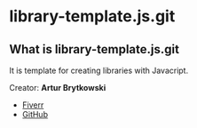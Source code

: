 <h1>library-template.js.git</h1>

## What is library-template.js.git
It is template for creating libraries with Javacript.

Creator: <b>Artur Brytkowski</b> 
 - <a target="_blank" href="https://www.fiverr.com/arturbrytkowski">Fiverr</a>
 - <a target="_blank" href="https://github.com/allala0">GitHub</a>
 